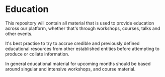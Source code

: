 # Education 

This repository will contain all material that is used to provide education across our platform, whether that's through workshops, courses, talks and other  events. 

It's best practise to try to accrue credible and previously defined educational resources from other established entities before attempting to produce or collate information. 

In general educational material for upcoming months should be based around singular and intensive workshops, and course material.
